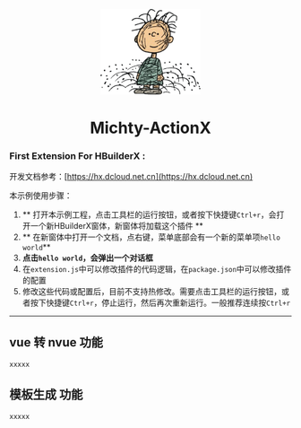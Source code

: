 <p align="center">
  <a href="https://github.com/NidhoggDJoking" target="_blank">
    <img width="180" src="https://raw.githubusercontent.com/NidhoggDJoking/VueCli/master/src/image/Logo/boy.png" alt="logo">
  </a>
</p>

<h1 align="center">Michty-ActionX</h1>

### First Extension For HBuilderX :
开发文档参考：[https://hx.dcloud.net.cn](https://hx.dcloud.net.cn)

本示例使用步骤：
1. ** 打开本示例工程，点击工具栏的运行按钮，或者按下快捷键`Ctrl+r`，会打开一个新HBuilderX窗体，新窗体将加载这个插件 **
2. ** 在新窗体中打开一个文档，点右键，菜单底部会有一个新的菜单项`hello world`**
3. **点击`hello world`，会弹出一个对话框**
4. 在`extension.js`中可以修改插件的代码逻辑，在`package.json`中可以修改插件的配置
5. 修改这些代码或配置后，目前不支持热修改。需要点击工具栏的运行按钮，或者按下快捷键`Ctrl+r`，停止运行，然后再次重新运行。一般推荐连续按`Ctrl+r`

****

## vue 转 nvue 功能

```
xxxxx
```

## 模板生成 功能

```
xxxxx
```
